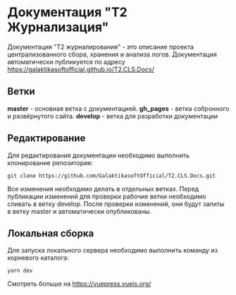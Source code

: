 # Документация "Т2 Журнализация"

Документация "T2 журналирования" - это описание проекта централизованного сбора, хранения и анализа логов.
Документация автоматически публикуется по адресу https://galaktikasoftofficial.github.io/T2.CLS.Docs/

## Ветки

**master** - основная ветка с документацией.
**gh_pages** - ветка собронного и развёрнутого сайта.
**develop** - ветка для разработки документации

## Редактирование

Для редактирования документации необходимо выполнить клонирование репозитория:

```
git clone https://github.com/GalaktikasoftOfficial/T2.CLS.Docs.git
```

Все изменения необходимо делать в отдельных ветках. Перед публикации изменений для проверки рабочие ветки необходимо сливать в ветку develop. После проверки изменений, они будут залиты в ветку master и автоматически опубликованы.

## Локальная сборка

Для запуска локального сервера необходимо выполнить команду из корневого каталога:

```
yarn dev
```

Смотреть больше на https://vuepress.vuejs.org/
